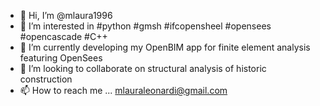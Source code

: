 - 👋 Hi, I’m @mlaura1996
- 👀 I’m interested in #python #gmsh #ifcopensheel #opensees #opencascade #C++
- 🌱 I’m currently developing my OpenBIM app for finite element analysis featuring OpenSees
- 💞️ I’m looking to collaborate on structural analysis of historic construction
- 📫 How to reach me ... mlauraleonardi@gmail.com

<!---
mlaura1996/mlaura1996 is a ✨ special ✨ repository because its `README.md` (this file) appears on your GitHub profile.
You can click the Preview link to take a look at your changes.
--->
